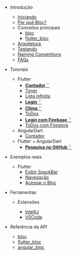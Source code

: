- Introdução

  - [Iniciando](pt-br/gettingstarted.md)
  - [Por quê Bloc?](pt-br/whybloc.md)
  - Conceitos principais
    - [bloc](pt-br/coreconcepts.md)
    - [flutter_bloc](pt-br/flutterbloccoreconcepts.md)
  - [Arquitetura](pt-br/architecture.md)
  - [Testando](pt-br/testing.md)
  - [Naming Conventions](pt-br/blocnamingconventions.md)
  - [FAQs](pt-br/faqs.md)

- Tutoriais

  - Flutter
    - [**Contador** <sup>✨</sup>](pt-br/fluttercountertutorial.md)
    - [Timer](pt-br/fluttertimertutorial.md)
    - [Lista infinita](pt-br/flutterinfinitelisttutorial.md)
    - [**Login** <sup>✨</sup>](pt-br/flutterlogintutorial.md)
    - [**Clima** <sup>✨</sup>](flutterweathertutorial.md)
    - [ToDos](pt-br/fluttertodostutorial.md)
    - [**Login com Firebase** <sup>✨</sup>](pt-br/flutterfirebaselogintutorial.md)
    - [ToDos com Firestore](pt-br/flutterfirestoretodostutorial.md)
  - AngularDart
    - [Contador](pt-br/angularcountertutorial.md)
  - Flutter + AngularDart
    - [**Pesquisa no GitHub** <sup>✨</sup>](pt-br/flutterangulargithubsearch.md)

- Exemplos reais

  - Flutter
    - [Exibir SnackBar](pt-br/recipesfluttershowsnackbar.md)
    - [Navegação](pt-br/recipesflutternavigation.md)
    - [Acessar o Bloc](pt-br/recipesflutterblocaccess.md)

- Ferramentas

  - Extensões

    - [IntelliJ](pt-br/blocintellijextension.md)
    - [VSCode](pt-br/blocvscodeextension.md)

- Referência da API
  - [bloc](https://pub.dev/documentation/bloc/latest/bloc/bloc-library.html)
  - [flutter_bloc](https://pub.dev/documentation/flutter_bloc/latest/flutter_bloc/flutter_bloc-library.html)
  - [angular_bloc](https://pub.dev/documentation/angular_bloc/latest/angular_dart/angular_dart-library.html)
